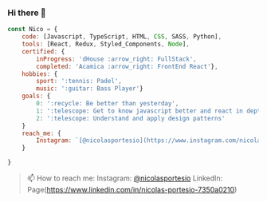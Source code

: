 ### Hi there 👋

<!--
**nicolasport/nicolasport** is a ✨ _special_ ✨ repository because its `README.md` (this file) appears on your GitHub profile.

Here are some ideas to get you started:

- 🔭 I’m currently working on ...
- 🌱 I’m currently learning ...
- 👯 I’m looking to collaborate on ...
- 🤔 I’m looking for help with ...
- 💬 Ask me about ...
- 📫 How to reach me: ...
- 😄 Pronouns: ...
- ⚡ Fun fact: ...
-->

```javascript
const Nico = {
    code: [Javascript, TypeScript, HTML, CSS, SASS, Python],
    tools: [React, Redux, Styled_Components, Node],
    certified: {
        inProgress: 'dHouse :arrow_right: FullStack',
        completed: 'Acamica :arrow_right: FrontEnd React'},
    hobbies: {
        sport: ':tennis: Padel',
        music: ':guitar: Bass Player'}
    goals: {
        0: ':recycle: Be better than yesterday',
        1: ':telescope: Get to know javascript better and react in depth',
        2: ':telescope: Understand and apply design patterns'
    }
    reach_me: {
        Instagram: `[@nicolasportesio](https://www.instagram.com/nicolasportesio/)`
    }

}
```
>📫 How to reach me:
>Instagram: [@nicolasportesio](https://www.instagram.com/nicolasportesio/)
>LinkedIn: Page(https://www.linkedin.com/in/nicolas-portesio-7350a0210)
